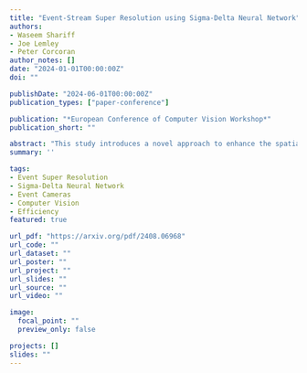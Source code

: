```yaml
---
title: "Event-Stream Super Resolution using Sigma-Delta Neural Network"
authors:
- Waseem Shariff
- Joe Lemley
- Peter Corcoran
author_notes: []
date: "2024-01-01T00:00:00Z"
doi: ""

publishDate: "2024-06-01T00:00:00Z"
publication_types: ["paper-conference"]

publication: "*European Conference of Computer Vision Workshop*"
publication_short: ""

abstract: "This study introduces a novel approach to enhance the spatial-temporal resolution of time-event pixels based on luminance changes captured by event cameras. These cameras present unique challenges due to their low resolution and the sparse, asynchronous nature of the data they collect. Current event super-resolution algorithms are not fully optimized for the distinct data structure produced by event cameras, resulting in inefficiencies in capturing the full dynamism and detail of visual scenes with improved computational complexity. To bridge this gap, our research proposes a method that integrates binary spikes with Sigma Delta Neural Networks (SDNNs), leveraging a spatiotemporal constraint learning mechanism designed to simultaneously learn the spatial and temporal distributions of the event stream. The proposed network is evaluated using widely recognized benchmark datasets, including N-MNIST, CIFAR10-DVS, ASL-DVS, and Event-NFS. A comprehensive evaluation framework is employed, assessing both the accuracy, through root mean square error (RMSE), and the computational efficiency of our model. The findings demonstrate significant improvements over existing state-of-the-art methods, specifically, the proposed method outperforms state-of-the-art performance in computational efficiency, achieving a 17.04-fold improvement in event sparsity and a 32.28-fold increase in synaptic operation efficiency over traditional artificial neural networks, alongside a two-fold better performance over spiking neural networks."
summary: ''

tags:
- Event Super Resolution
- Sigma-Delta Neural Network
- Event Cameras
- Computer Vision
- Efficiency
featured: true

url_pdf: "https://arxiv.org/pdf/2408.06968"
url_code: ""
url_dataset: ""
url_poster: ""
url_project: ""
url_slides: ""
url_source: ""
url_video: ""

image:
  focal_point: ""
  preview_only: false

projects: []
slides: ""
---
```


